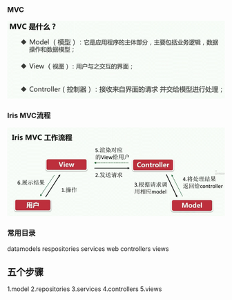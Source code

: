 ### MVC
![avatar](images/11.png)

### Iris MVC流程
![avatar](images/22.png)

### 常用目录
datamodels
respositories
services
web
    controllers
    views
    

## 五个步骤
1.model
2.repositories
3.services
4.controllers
5.views
